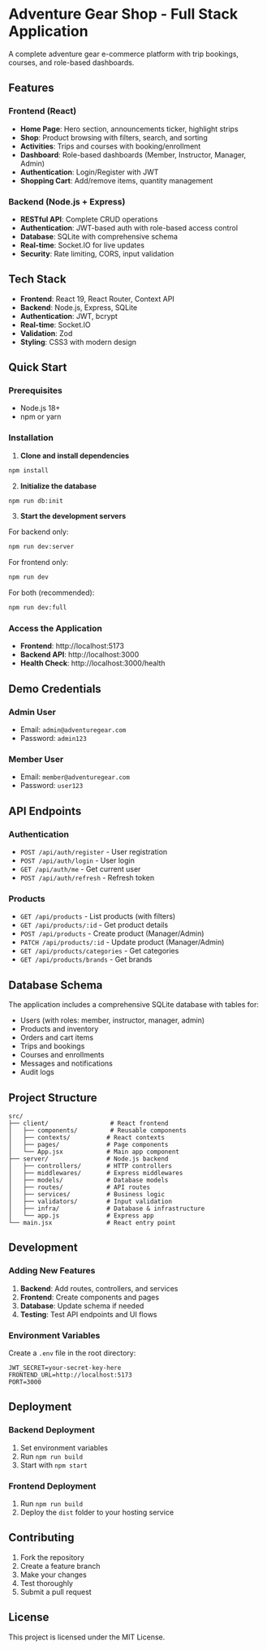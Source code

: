 # Adventure Gear Shop - Full Stack Application

A complete adventure gear e-commerce platform with trip bookings, courses, and role-based dashboards.

## Features

### Frontend (React)
- **Home Page**: Hero section, announcements ticker, highlight strips
- **Shop**: Product browsing with filters, search, and sorting
- **Activities**: Trips and courses with booking/enrollment
- **Dashboard**: Role-based dashboards (Member, Instructor, Manager, Admin)
- **Authentication**: Login/Register with JWT
- **Shopping Cart**: Add/remove items, quantity management

### Backend (Node.js + Express)
- **RESTful API**: Complete CRUD operations
- **Authentication**: JWT-based auth with role-based access control
- **Database**: SQLite with comprehensive schema
- **Real-time**: Socket.IO for live updates
- **Security**: Rate limiting, CORS, input validation

## Tech Stack

- **Frontend**: React 19, React Router, Context API
- **Backend**: Node.js, Express, SQLite
- **Authentication**: JWT, bcrypt
- **Real-time**: Socket.IO
- **Validation**: Zod
- **Styling**: CSS3 with modern design

## Quick Start

### Prerequisites
- Node.js 18+ 
- npm or yarn

### Installation

1. **Clone and install dependencies**
```bash
npm install
```

2. **Initialize the database**
```bash
npm run db:init
```

3. **Start the development servers**

For backend only:
```bash
npm run dev:server
```

For frontend only:
```bash
npm run dev
```

For both (recommended):
```bash
npm run dev:full
```

### Access the Application

- **Frontend**: http://localhost:5173
- **Backend API**: http://localhost:3000
- **Health Check**: http://localhost:3000/health

## Demo Credentials

### Admin User
- Email: `admin@adventuregear.com`
- Password: `admin123`

### Member User  
- Email: `member@adventuregear.com`
- Password: `user123`

## API Endpoints

### Authentication
- `POST /api/auth/register` - User registration
- `POST /api/auth/login` - User login
- `GET /api/auth/me` - Get current user
- `POST /api/auth/refresh` - Refresh token

### Products
- `GET /api/products` - List products (with filters)
- `GET /api/products/:id` - Get product details
- `POST /api/products` - Create product (Manager/Admin)
- `PATCH /api/products/:id` - Update product (Manager/Admin)
- `GET /api/products/categories` - Get categories
- `GET /api/products/brands` - Get brands

## Database Schema

The application includes a comprehensive SQLite database with tables for:
- Users (with roles: member, instructor, manager, admin)
- Products and inventory
- Orders and cart items
- Trips and bookings
- Courses and enrollments
- Messages and notifications
- Audit logs

## Project Structure

```
src/
├── client/                 # React frontend
│   ├── components/         # Reusable components
│   ├── contexts/          # React contexts
│   ├── pages/             # Page components
│   └── App.jsx            # Main app component
├── server/                # Node.js backend
│   ├── controllers/       # HTTP controllers
│   ├── middlewares/       # Express middlewares
│   ├── models/            # Database models
│   ├── routes/            # API routes
│   ├── services/          # Business logic
│   ├── validators/        # Input validation
│   ├── infra/             # Database & infrastructure
│   └── app.js             # Express app
└── main.jsx               # React entry point
```

## Development

### Adding New Features

1. **Backend**: Add routes, controllers, and services
2. **Frontend**: Create components and pages
3. **Database**: Update schema if needed
4. **Testing**: Test API endpoints and UI flows

### Environment Variables

Create a `.env` file in the root directory:
```env
JWT_SECRET=your-secret-key-here
FRONTEND_URL=http://localhost:5173
PORT=3000
```

## Deployment

### Backend Deployment
1. Set environment variables
2. Run `npm run build`
3. Start with `npm start`

### Frontend Deployment
1. Run `npm run build`
2. Deploy the `dist` folder to your hosting service

## Contributing

1. Fork the repository
2. Create a feature branch
3. Make your changes
4. Test thoroughly
5. Submit a pull request

## License

This project is licensed under the MIT License.
